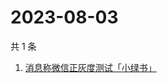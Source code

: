 # 2023-08-03

共 1 条

<!-- BEGIN ZHIHUSEARCH -->
<!-- 最后更新时间 Thu Aug 03 2023 00:12:53 GMT+0800 (China Standard Time) -->
1. [消息称微信正灰度测试「小绿书」](https://www.zhihu.com/search?q=消息称微信正灰度测试「小绿书」)
<!-- END ZHIHUSEARCH -->
